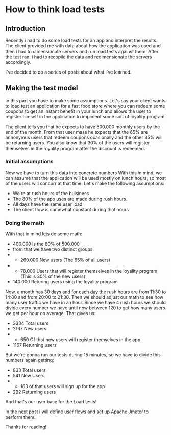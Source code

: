 # How to think load tests

## Introduction

Recently i had to do some load tests for an app and interpret the results.
The client provided me with data about how the application was used and then i had to
dimensionate servers and run load tests against them.
After the test ran. i had to recopile the data and redimensionate the servers accordingly.


I've decided to do a series of posts about what i've learned.

## Making the test model

In this part you have to make some assumptions.
Let's say your client wants to load test an application for a fast food store
where you can redeem some coupons to get an instant benefit in your lunch
and allows the user to register himself in the application to implment some sort of
loyality program.

The client tells you that he expects to have 500.000 monthly users by the end of the month.
From that user mass he expects that the 65% are annonymus users that redeem coupons ocasionally
and the other 35% will be returning users.
You also know that 30% of the users will register themselves in the royality program after the
discount is redeemed.

### Initial assumptions

Now we have to turn this data into concrete numbers
With this in mind, we can assume that the application will be used mostly on lunch hours, so
most of the users will concurr at that time.
Let's make the following assumptions:
- We're at rush hours of the buisiness
- The 80% of the app uses are made during rush hours.
- All days have the same user load
- The client flow is somewhat constant during that hours

### Doing the math

With that in mind lets do some math:
 - 400.000 is the 80% of 500.000
 - from that we have two distinct groups:
 - - 260.000 New users (The 65% of all users)
 - - 78.000 Users that will register themselves in the loyality program (This is 30% of the new users)
 - 140.000 Returing users using the loyality program

Now, a month has 30 days and for each day the rush hours are from 11:30 to 14:00 and from 20:00 to 21:30.
Then we should adjust our math to see how many user traffic we have in an hour.
Since we have 4 rush hours we should divide every number we have until now between 120 to get how many users
we get per hour on average. That gives us:

- 3334 Total users
- 2167 New users
- - 650 Of that new users will register themselves in the app
- 1167 Returning users

But we're gonna run our tests during 15 minutes, so we have to divide this numbers again getting:

- 833 Total users
- 541 New Users
- - 163 of that users will sign up for the app
- 292 Returning users

And that's our user base for the Load tests!

In the next post i will define user flows and set up Apache Jmeter to perform them.

Thanks for reading!
